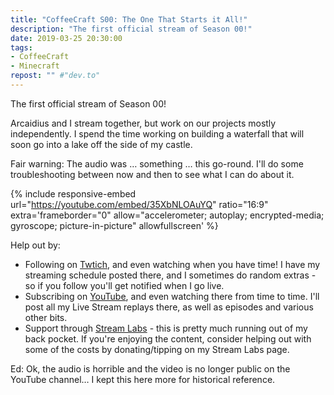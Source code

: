 ```yaml
---
title: "CoffeeCraft S00: The One That Starts it All!"
description: "The first official stream of Season 00!"
date: 2019-03-25 20:30:00
tags:
- CoffeeCraft
- Minecraft
repost: "" #"dev.to"
---
```


The first official stream of Season 00!

Arcaidius and I stream together, but work on our projects mostly independently. I spend the time working on building a waterfall that will soon go into a lake off the side of my castle.
<!--more-->
Fair warning: The audio was &hellip; something &hellip; this go-round. I'll do some troubleshooting between now and then to see what I can do about it.

{% include responsive-embed url="https://youtube.com/embed/35XbNLOAuYQ" ratio="16:9" extra='frameborder="0" allow="accelerometer; autoplay; encrypted-media; gyroscope; picture-in-picture" allowfullscreen' %}

Help out by:
 * Following on [Twtich](https://twitch.tv/AnonJr_Live), and even watching when you have time! I have my streaming schedule posted there, and I sometimes do random extras - so if you follow you'll get notified when I go live.
 * Subscribing on [YouTube](http://www.youtube.com/channel/UCXafqhKHbkSUIrq0LAuu0tw), and even watching there from time to time. I'll post all my Live Stream replays there, as well as episodes and various other bits.
 * Support through [Stream Labs](https://streamlabs.com/anonjr_live) - this is pretty much running out of my back pocket. If you're enjoying the content, consider helping out with some of the costs by donating/tipping on my Stream Labs page.

Ed: Ok, the audio is horrible and the video is no longer public on the YouTube channel&hellip; I kept this here more for historical reference.